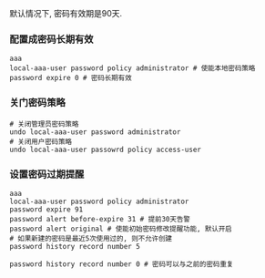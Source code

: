 默认情况下, 密码有效期是90天. 
### 配置成密码长期有效

```shell
aaa
local-aaa-user password policy administrator # 使能本地密码策略
password expire 0 # 密码长期有效
```

### 关门密码策略
```shell
# 关闭管理员密码策略
undo local-aaa-user password administrator 
# 关闭用户密码策略
undo local-aaa-user passowrd policy access-user
```

### 设置密码过期提醒

```shell
aaa
local-aaa-user password policy administrator
password expire 91
password alert before-expire 31 # 提前30天告警
password alert original # 使能初始密码修改提醒功能, 默认开启
# 如果新建的密码是最近5次使用过的, 则不允许创建
password history record number 5 
```

```shell
password history record number 0 # 密码可以与之前的密码重复
```